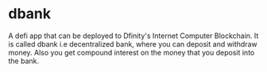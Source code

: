 # dbank
A defi app that can be deployed to Dfinity's Internet Computer Blockchain. It is called dbank i.e decentralized bank, where you can deposit and withdraw money. Also you get compound interest on the money that you deposit into the bank.
